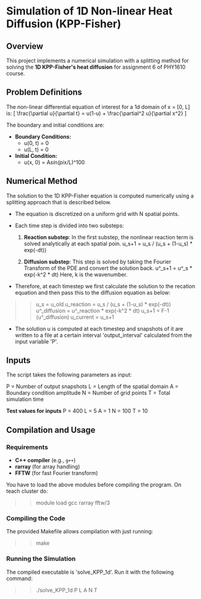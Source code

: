 # **Simulation of 1D Non-linear Heat Diffusion (KPP-Fisher)**

## **Overview**
This project implements a numerical simulation with a splitting method for solving the **1D KPP-Fisher's heat diffusion** for assignment 6 of PHY1610 course. 

## **Problem Definitions**
The non-linear differential equation of interest for a 1d domain of x = [0, L] is:
\[
\frac{\partial u}{\partial t} = u(1-u) + \frac{\partial^2 u}{\partial x^2}
\]

The boundary and initial conditions are:
- **Boundary Conditions:**
  - u(0, t) = 0
  - u(L, t) = 0
- **Initial Condition:**
  -  u(x, 0) = A*sin(pi*x/L)^100



## **Numerical Method**

The solution to the 1D KPP-Fisher equation is computed numerically using a splitting approach that is described below.

- The equation is discretized on a uniform grid with N spatial points.

- Each time step is divided into two substeps:
  1. **Reaction substep**:
  In the first substep, the nonlinear reaction term is solved analytically at each spatial poin.
  u_s+1 = u_s / (u_s + (1-u_s) * exp(-dt))

  2. **Diffusion substep**: This step is solved by taking the Fourier Transform of the PDE and convert the solution back.
  u^_s+1 = u^_s * exp(-k^2 * dt)
  Here, k is the wavenumber.


- Therefore, at each timestep we first calculate the solution to the recation equation and then pass this to the diffusion equation as below:
>> u_s = u_old
>> u_reaction = u_s / (u_s + (1-u_s) * exp(-dt))
>> u^_diffusion = u^_reaction * exp(-k^2 * dt)
>> u_s+1 = F-1 (u^_diffusion)
>> u_current = u_s+1

- The solution u is computed at each timestep and snapshots of it are written to a file at a certain interval 'output_interval' calculated from the input variable 'P'.



## **Inputs**
The script takes the following parameters as input:

P = Number of output snapshots
L = Length of the spatial domain
A = Boundary condition amplitude
N = Number of grid points
T = Total simulation time

**Test values for inputs**
P = 400
L = 5
A = 1
N = 100
T = 10


## **Compilation and Usage**

### **Requirements**
- **C++ compiler** (e.g., `g++`)
- **rarray** (for array handling)
- **FFTW** (for fast Fourier transform)

You have to load the above modules before compiling the program. On teach cluster do:
>> module load gcc rarray fftw/3


### **Compiling the Code**
The provided Makefile allows compilation with just running:
>> make


### **Running the Simulation**
The compiled executable is 'solve_KPP_1d'. Run it with the following command:
>> ./solve_KPP_1d P L A N T 

